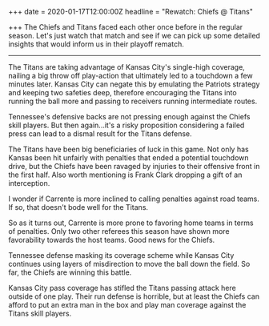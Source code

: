 +++
date = 2020-01-17T12:00:00Z
headline = "Rewatch: Chiefs @ Titans"

+++
The Chiefs and Titans faced each other once before in the regular season. Let's just watch that match and see if we can pick up some detailed insights that would inform us in their playoff rematch.

***

The Titans are taking advantage of Kansas City's single-high coverage, nailing a big throw off play-action that ultimately led to a touchdown a few minutes later. Kansas City can negate this by emulating the Patriots strategy and keeping two safeties deep, therefore encouraging the Titans into running the ball more and passing to receivers running intermediate routes.

Tennessee's defensive backs are not pressing enough against the Chiefs skill players. But then again...it's a risky proposition considering a failed press can lead to a dismal result for the Titans defense. 

The Titans have been big beneficiaries of luck in this game. Not only has Kansas been hit unfairly with penalties that ended a potential touchdown drive, but the Chiefs have been ravaged by injuries to their offensive front in the first half. Also worth mentioning is Frank Clark dropping a gift of an interception.

I wonder if Carrente is more inclined to calling penalties against road teams. If so, that doesn't bode well for the Titans.

So as it turns out, Carrente is more prone to favoring home teams in terms of penalties. Only two other referees this season have shown more favorability towards the host teams. Good news for the Chiefs.

Tennessee defense masking its coverage scheme while Kansas City continues using layers of misdirection to move the ball down the field. So far, the Chiefs are winning this battle.

Kansas City pass coverage has stifled the Titans passing attack here outside of one play. Their run defense is horrible, but at least the Chiefs can afford to put an extra man in the box and play man coverage against the Titans skill players.